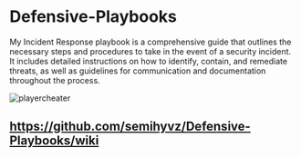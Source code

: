 # Defensive-Playbooks

My Incident Response playbook is a comprehensive guide that outlines the necessary steps and procedures to take in the event of a security incident. It includes detailed instructions on how to identify, contain, and remediate threats, as well as guidelines for communication and documentation throughout the process.



![playercheater](https://user-images.githubusercontent.com/71923946/205676114-9f2df58a-3723-4e56-afb1-9647918743d5.jpg)


## https://github.com/semihyvz/Defensive-Playbooks/wiki
